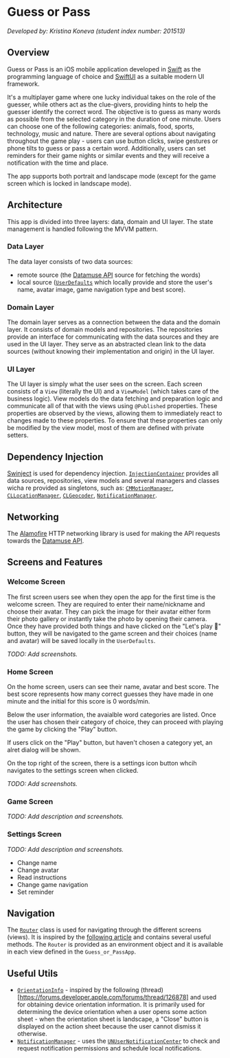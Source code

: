 # Guess or Pass
_Developed by: Kristina Koneva (student index number: 201513)_

## Overview
Guess or Pass is an iOS mobile application developed in [Swift](https://developer.apple.com/swift/) as the programming language of choice and [SwiftUI](https://developer.apple.com/xcode/swiftui/) as a suitable modern UI framework.

It's a multiplayer game where one lucky individual takes on the role of the guesser, while others act as the clue-givers, providing hints to help the guesser identify the correct word. The objective is to guess as many words as possible from the selected category in the duration of one minute. Users can choose one of the following categories: animals, food, sports, technology, music and nature. There are several options about navigating throughout the game play - users can use button clicks, swipe gestures or phone tilts to guess or pass a certain word. Additionally, users can set reminders for their game nights or similar events and they will receive a notification with the time and place.

The app supports both portrait and landscape mode (except for the game screen which is locked in landscape mode).

## Architecture

This app is divided into three layers: data, domain and UI layer. The state management is handled following the MVVM pattern.
### Data Layer

The data layer consists of two data sources:

- remote source (the [Datamuse API](https://www.datamuse.com/api/) source for fetching the words)
- local source ([`UserDefaults`](https://developer.apple.com/documentation/foundation/userdefaults) which locally provide and store the user's name, avatar image, game navigation type and best score).

### Domain Layer

The domain layer serves as a connection between the data and the domain layer. It consists of domain models and repositories. The repositories provide an interface
for communicating with the data sources and they are used in the UI layer. They serve as an abstracted clean link to the data sources (without knowing their implementation and origin) in
the UI layer.

### UI Layer

The UI layer is simply what the user sees on the screen. Each screen consists of a `View` (literally the UI) and a `ViewModel` (which takes care of the business logic). View models do the data fetching and preparation logic and communicate all of that with the views using `@Published` properties. These properties are observed by the views, allowing them to immediately react to changes made to these properties. To ensure that these properties can only be modified by the view model, most of them are defined with private setters.

## Dependency Injection

[Swinject](https://github.com/Swinject/Swinject) is used for dependency injection. [`InjectionContainer`](https://github.com/kristinakoneva/guess-or-pass/blob/main/Guess%20or%20Pass/Guess%20or%20Pass/di/InjectionContainer.swift) provides all data sources, repositories, view models and several managers and classes wicha re provided as singletons, such as: [`CMMotionManager`](https://developer.apple.com/documentation/coremotion/cmmotionmanager), [`CLLocationManager`](https://developer.apple.com/documentation/corelocation/cllocationmanager), [`CLGeocoder`](https://developer.apple.com/documentation/corelocation/clgeocoder), [`NotificationManager`](https://github.com/kristinakoneva/guess-or-pass/blob/main/Guess%20or%20Pass/Guess%20or%20Pass/ui/shared/utils/NotificationManager.swift).

## Networking

The [Alamofire](https://github.com/Alamofire/Alamofire) HTTP networking library is used for making the API requests towards the [Datamuse API](https://www.datamuse.com/api/). 

## Screens and Features

### Welcome Screen
The first screen users see when they open the app for the first time is the welcome screen. They are required to enter their name/nickname and choose their avatar. They can pick the image for their avatar either form their photo gallery or instantly take the photo by opening their camera. Once they have provided both things and have clicked on the "Let's play 🥳" button, they will be navigated to the game screen and their choices (name and avatar) will be saved locally in the `UserDefaults`.

_TODO: Add screenshots._

### Home Screen
On the home screen, users can see their name, avatar and best score. The best score represents how many correct guesses they have made in one minute and the initial for this score is 0 words/min. 

Below the user information, the avaialble word categories are listed. Once the user has chosen their category of choice, they can proceed with playing the game by clicking the "Play" button.

If users click on the "Play" button, but haven't chosen a category yet, an alret dialog will be shown.

On the top right of the screen, there is a settings icon button whcih navigates to the settings screen when clicked.

_TODO: Add screenshots._

### Game Screen
_TODO: Add description and screenshots._

### Settings Screen
_TODO: Add description and screenshots._

- Change name
- Change avatar
- Read instructions
- Change game navigation
- Set reminder

## Navigation
The [`Router`](https://github.com/kristinakoneva/guess-or-pass/blob/main/Guess%20or%20Pass/Guess%20or%20Pass/ui/shared/navigation/Router.swift) class is used for navigating through the different screens (views). It is inspired by the [following article](https://blorenzop.medium.com/routing-navigation-in-swiftui-f1f8ff818937) and contains several useful methods. The `Router` is provided as an environment object and it is available in each view defined in the `Guess_or_PassApp`. 

## Useful Utils
- [`OrientationInfo`](https://github.com/kristinakoneva/guess-or-pass/blob/main/Guess%20or%20Pass/Guess%20or%20Pass/ui/shared/utils/OrientationInfo.swift) - inspired by the following (thread)[https://forums.developer.apple.com/forums/thread/126878] and used for obtaining device orientation information. It is primarily used for determining the device orientation when a user opens some action sheet - when the orientation sheet is landscape, a "Close" button is displayed on the action sheet because the user cannot dismiss it otherwise.
- [`NotificationManager`](https://github.com/kristinakoneva/guess-or-pass/blob/main/Guess%20or%20Pass/Guess%20or%20Pass/ui/shared/utils/NotificationManager.swift) - uses the [`UNUserNotificationCenter`](https://developer.apple.com/documentation/usernotifications/unusernotificationcenter) to check and request notification permissions and schedule local notifications.
 




